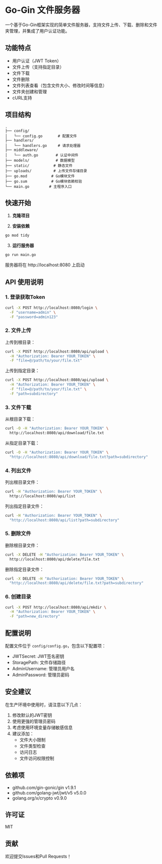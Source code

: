 # Go-Gin 文件服务器

一个基于Go-Gin框架实现的简单文件服务器，支持文件上传、下载、删除和文件夹管理，并集成了用户认证功能。

## 功能特点

- 用户认证（JWT Token）
- 文件上传（支持指定目录）
- 文件下载
- 文件删除
- 文件列表查看（包含文件大小、修改时间等信息）
- 文件夹创建和管理
- cURL支持

## 项目结构

```
.
├── config/
│   └── config.go       # 配置文件
├── handlers/
│   └── handlers.go     # 请求处理器
├── middleware/
│   └── auth.go        # 认证中间件
├── models/            # 数据模型
├── static/           # 静态文件
├── uploads/          # 上传文件存储目录
├── go.mod           # Go模块文件
├── go.sum           # Go模块依赖校验
└── main.go         # 主程序入口
```

## 快速开始

1. **克隆项目**

2. **安装依赖**
```bash
go mod tidy
```

3. **运行服务器**
```bash
go run main.go
```
服务器将在 http://localhost:8080 上启动

## API 使用说明

### 1. 登录获取Token

```bash
curl -X POST http://localhost:8080/login \
  -F "username=admin" \
  -F "password=admin123"
```

### 2. 文件上传

上传到根目录：
```bash
curl -X POST http://localhost:8080/api/upload \
  -H "Authorization: Bearer YOUR_TOKEN" \
  -F "file=@/path/to/your/file.txt"
```

上传到指定目录：
```bash
curl -X POST http://localhost:8080/api/upload \
  -H "Authorization: Bearer YOUR_TOKEN" \
  -F "file=@/path/to/your/file.txt" \
  -F "path=subdirectory"
```

### 3. 文件下载

从根目录下载：
```bash
curl -O -H "Authorization: Bearer YOUR_TOKEN" \
  http://localhost:8080/api/download/file.txt
```

从指定目录下载：
```bash
curl -O -H "Authorization: Bearer YOUR_TOKEN" \
  "http://localhost:8080/api/download/file.txt?path=subdirectory"
```

### 4. 列出文件

列出根目录文件：
```bash
curl -H "Authorization: Bearer YOUR_TOKEN" \
  http://localhost:8080/api/list
```

列出指定目录文件：
```bash
curl -H "Authorization: Bearer YOUR_TOKEN" \
  "http://localhost:8080/api/list?path=subdirectory"
```

### 5. 删除文件

删除根目录文件：
```bash
curl -X DELETE -H "Authorization: Bearer YOUR_TOKEN" \
  http://localhost:8080/api/delete/file.txt
```

删除指定目录文件：
```bash
curl -X DELETE -H "Authorization: Bearer YOUR_TOKEN" \
  "http://localhost:8080/api/delete/file.txt?path=subdirectory"
```

### 6. 创建目录

```bash
curl -X POST http://localhost:8080/api/mkdir \
  -H "Authorization: Bearer YOUR_TOKEN" \
  -F "path=new_directory"
```

## 配置说明

配置文件位于 `config/config.go`，包含以下配置项：

- JWTSecret: JWT签名密钥
- StoragePath: 文件存储路径
- AdminUsername: 管理员用户名
- AdminPassword: 管理员密码

## 安全建议

在生产环境中使用时，请注意以下几点：

1. 修改默认的JWT密钥
2. 使用更强的管理员密码
3. 考虑使用环境变量存储敏感信息
4. 建议添加：
   - 文件大小限制
   - 文件类型检查
   - 访问日志
   - 文件访问权限控制

## 依赖项

- github.com/gin-gonic/gin v1.9.1
- github.com/golang-jwt/jwt/v5 v5.0.0
- golang.org/x/crypto v0.9.0

## 许可证

MIT

## 贡献

欢迎提交Issues和Pull Requests！
